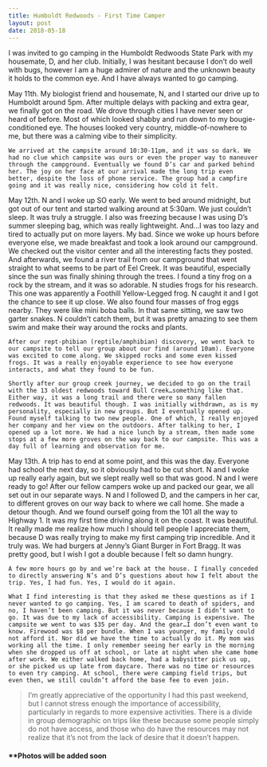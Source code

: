 ```yaml
---
title: Humboldt Redwoods - First Time Camper
layout: post
date: 2018-05-18
---
```


I was invited to go camping in the Humboldt Redwoods State Park with my housemate, D, and her club. Initially, I was hesitant because I don’t do well with bugs, however I am a huge admirer of nature and the unknown beauty it holds to the common eye. And I have always wanted to go camping.

May 11th.
	My biologist friend and housemate, N, and I started our drive up to Humboldt around 5pm. After multiple delays with packing and extra gear, we finally got on the road. We drove through cities I have never seen or heard of before. Most of which looked shabby and run down to my bougie-conditioned eye. The houses looked very country, middle-of-nowhere to me, but there was a calming vibe to their simplicity.

	We arrived at the campsite around 10:30-11pm, and it was so dark. We had no clue which campsite was ours or even the proper way to maneuver through the campground. Eventually we found D’s car and parked behind her. The joy on her face at our arrival made the long trip even better, despite the loss of phone service. The group had a campfire going and it was really nice, considering how cold it felt.

May 12th.
	N and I woke up SO early. We went to bed around midnight, but got out of our tent and started walking around at 5:30am. We just couldn’t sleep. It was truly a struggle. I also was freezing because I was using D’s summer sleeping bag, which was really lightweight. And…I was too lazy and tired to actually put on more layers. My bad.
	Since we woke up hours before everyone else, we made breakfast and took a look around our campground. We checked out the visitor center and all the interesting facts they posted. And afterwards, we found a river trail from our campground that went straight to what seems to be part of Eel Creek. It was beautiful, especially since the sun was finally shining through the trees. I found a tiny frog on a rock by the stream, and it was so adorable. N studies frogs for his research. This one was apparently a Foothill Yellow-Legged frog. N caught it and I got the chance to see it up close. We also found four masses of frog eggs nearby. They were like mini boba balls. In that same sitting, we saw two garter snakes. N couldn’t catch them, but it was pretty amazing to see them swim and make their way around the rocks and plants.

	After our rept-phibian (reptile/amphibian) discovery, we went back to our campsite to tell our group about our find (around 10am). Everyone was excited to come along. We skipped rocks and some even kissed frogs. It was a really enjoyable experience to see how everyone interacts, and what they found to be fun.

	Shortly after our group creek journey, we decided to go on the trail with the 13 oldest redwoods toward Bull Creek…something like that. Either way, it was a long trail and there were so many fallen redwoods. It was beautiful though. I was initially withdrawn, as is my personality, especially in new groups. But I eventually opened up. Found myself talking to two new people. One of which, I really enjoyed her company and her view on the outdoors. After talking to her, I opened up a lot more. We had a nice lunch by a stream, then made some stops at a few more groves on the way back to our campsite. This was a day full of learning and observation for me.

May 13th.
	A trip has to end at some point, and this was the day. Everyone had school the next day, so it obviously had to be cut short. N and I woke up really early again, but we slept really well so that was good. N and I were ready to go! After our fellow campers woke up and packed our gear, we all set out in our separate ways. N and I followed D, and the campers in her car, to different groves on our way back to where we call home. She made a detour though. And we found ourself going from the 101 all the way to Highway 1. It was my first time driving along it on the coast. It was beautiful. It really made me realize how much I should tell people I appreciate them, because D was really trying to make my first camping trip incredible. And it truly was. We had burgers at Jenny’s Giant Burger in Fort Bragg. It was pretty good, but I wish I got a double because I felt so damn hungry.

	A few more hours go by and we’re back at the house. I finally conceded to directly answering N’s and D’s questions about how I felt about the trip. Yes, I had fun. Yes, I would do it again.

	What I find interesting is that they asked me these questions as if I never wanted to go camping. Yes, I am scared to death of spiders, and no, I haven’t been camping. But it was never because I didn’t want to go. It was due to my lack of accessibility. Camping is expensive. The campsite we went to was $35 per day. And the gear…I don’t even want to know. Firewood was $8 per bundle. When I was younger, my family could not afford it. Nor did we have the time to actually do it. My mom was working all the time. I only remember seeing her early in the morning when she dropped us off at school, or late at night when she came home after work. We either walked back home, had a babysitter pick us up, or she picked us up late from daycare. There was no time or resources to even try camping. At school, there were camping field trips, but even then, we still couldn’t afford the base fee to even join.


> I’m greatly appreciative of the opportunity I had this past weekend, but I cannot stress enough the importance of accessibility, particularly in regards to more expensive activities. There is a divide in group demographic on trips like these because some people simply do not have access, and those who do have the resources may not realize that it’s not from the lack of desire that it doesn’t happen.


#### **Photos will be added soon
